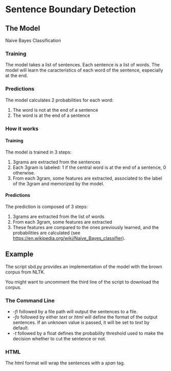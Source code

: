 # Sentence Boundary Detection


## The Model
Naive Bayes Classification


### Training
The model takes a list of sentences. Each sentence is a list of words.
The model will learn the caracteristics of each word of the sentence, especially at the end. 


### Predictions
The model calculates 2 probabilities for each word:
1. The word is not at the end of a sentence
2. The word is at the end of a sentence


### How it works
#### Training
The model is trained in 3 steps:
1. 3grams are extracted from the sentences
2. Each 3gram is labeled: 1 if the central word is at the end of a sentence, 0 otherwise.
3. From each 3gram, some features are extracted, associated to the label of the 3gram and memorized by the model.


#### Predictions
The prediction is composed of 3 steps:
1. 3grams are extracted from the list of words
2. From each 3gram, some features are extracted
3. These features are compared to the ones previously learned, and the probabilities are calculated (see https://en.wikipedia.org/wiki/Naive_Bayes_classifier). 

## Example

The script sbd.py provides an implementation of the model with the brown corpus from NLTK.


You might want to uncomment the third line of the script to download the corpus.

### The Command Line

* _-fi_ followed by a file path will output the sentences to a file.
* _-fo_ followed by either _text_ or _html_ will define the format of the output sentences. If an unknown value is passed, it will be set to _text_ by default.
* _-t_ followed by a float defines the probability threshold used to make the decision whether to cut the sentence or not.

### HTML
The html format will wrap the sentences with a _span_ tag.